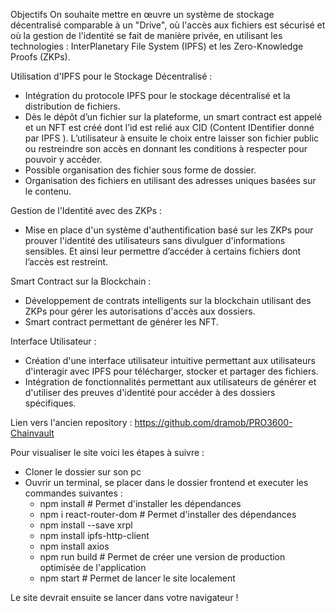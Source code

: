 Objectifs
On souhaite mettre en œuvre un système de stockage décentralisé comparable à un "Drive",
où l'accès aux fichiers est sécurisé et où la gestion de l'identité se fait de manière privée, en
utilisant les technologies : InterPlanetary File System (IPFS) et les Zero-Knowledge Proofs
(ZKPs).

Utilisation d'IPFS pour le Stockage Décentralisé :

- Intégration du protocole IPFS pour le stockage décentralisé et la distribution de
  fichiers.
- Dès le dépôt d’un fichier sur la plateforme, un smart contract est appelé et un NFT est
  créé dont l’id est relié aux CID (Content IDentifier donné par IPFS ). L’utilisateur à
  ensuite le choix entre laisser son fichier public ou restreindre son accès en donnant
  les conditions à respecter pour pouvoir y accéder.
- Possible organisation des fichier sous forme de dossier.
- Organisation des fichiers en utilisant des adresses uniques basées sur le contenu.

Gestion de l'Identité avec des ZKPs :

- Mise en place d'un système d'authentification basé sur les ZKPs pour prouver
  l'identité des utilisateurs sans divulguer d'informations sensibles. Et ainsi leur
  permettre d’accéder à certains fichiers dont l’accès est restreint.

Smart Contract sur la Blockchain :

- Développement de contrats intelligents sur la blockchain utilisant des ZKPs pour gérer
  les autorisations d'accès aux dossiers.
- Smart contract permettant de générer les NFT.

Interface Utilisateur :

- Création d'une interface utilisateur intuitive permettant aux utilisateurs d'interagir
  avec IPFS pour télécharger, stocker et partager des fichiers.
- Intégration de fonctionnalités permettant aux utilisateurs de générer et d'utiliser des
  preuves d'identité pour accéder à des dossiers spécifiques.

Lien vers l'ancien repository : https://github.com/dramob/PRO3600-Chainvault

Pour visualiser le site voici les étapes à suivre :

- Cloner le dossier sur son pc
- Ouvrir un terminal, se placer dans le dossier frontend et executer les commandes suivantes :
  - npm install # Permet d'installer les dépendances
  - npm i react-router-dom # Permet d'installer des dépendances
  - npm install --save xrpl
  - npm install ipfs-http-client
  - npm install axios
  - npm run build # Permet de créer une version de production optimisée de l'application
  - npm start # Permet de lancer le site localement

Le site devrait ensuite se lancer dans votre navigateur !
